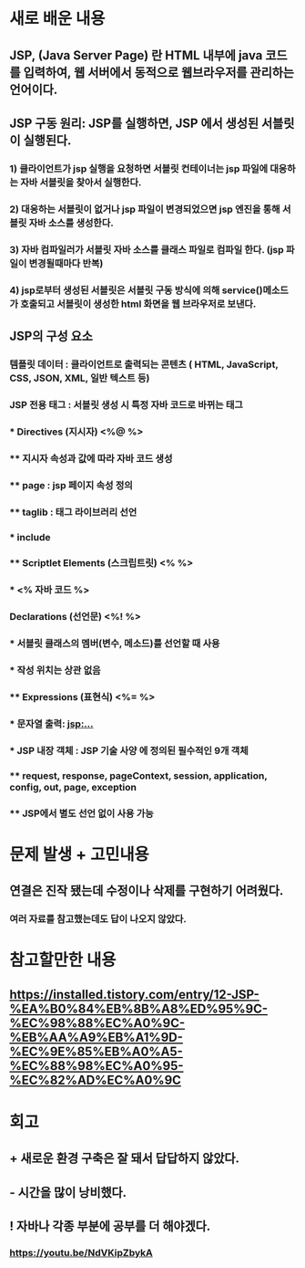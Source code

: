 # 새로 배운 내용
## JSP, (Java Server Page) 란 HTML 내부에 java 코드를 입력하여, 웹 서버에서 동적으로 웹브라우저를 관리하는 언어이다.
## JSP 구동 원리: JSP를 실행하면, JSP 에서 생성된 서블릿이 실행된다.
### 1) 클라이언트가 jsp 실행을 요청하면 서블릿 컨테이너는 jsp 파일에 대응하는 자바 서블릿을 찾아서 실행한다.
### 2) 대응하는 서블릿이 없거나 jsp 파일이 변경되었으면 jsp 엔진을 통해 서블릿 자바 소스를 생성한다.
### 3) 자바 컴파일러가 서블릿 자바 소스를 클래스 파일로 컴파일 한다. (jsp 파일이 변경될때마다 반복)
### 4) jsp로부터 생성된 서블릿은 서블릿 구동 방식에 의해 service()메소드가 호출되고 서블릿이 생성한 html 화면을 웹 브라우저로 보낸다. 
## JSP의 구성 요소
### 템플릿 데이터 : 클라이언트로 출력되는 콘텐츠 ( HTML, JavaScript, CSS, JSON, XML, 일반 텍스트 등)
### JSP 전용 태그 : 서블릿 생성 시 특정 자바 코드로 바뀌는 태그
### * Directives (지시자) <%@ %>
### ** 지시자 속성과 값에 따라 자바 코드 생성
### ** page : jsp 페이지 속성 정의
### ** taglib : 태그 라이브러리 선언
### * include
### ** Scriptlet Elements (스크립트릿) <% %>
### * <% 자바 코드 %>
### Declarations (선언문) <%! %>
### * 서블릿 클래스의 멤버(변수, 메소드)를 선언할 때 사용
### * 작성 위치는 상관 없음
### ** Expressions (표현식) <%= %>
### * 문자열 출력: <jsp:...>
### * JSP 내장 객체 : JSP 기술 사양 에 정의된 필수적인 9개 객체
### ** request, response, pageContext, session, application, config, out, page, exception
### ** JSP에서 별도 선언 없이 사용 가능

# 문제 발생 + 고민내용
## 연결은 진작 됐는데 수정이나 삭제를 구현하기 어려웠다.
### 여러 자료를 참고했는데도 답이 나오지 않았다.


# 참고할만한 내용
## https://installed.tistory.com/entry/12-JSP-%EA%B0%84%EB%8B%A8%ED%95%9C-%EC%98%88%EC%A0%9C-%EB%AA%A9%EB%A1%9D-%EC%9E%85%EB%A0%A5-%EC%88%98%EC%A0%95-%EC%82%AD%EC%A0%9C

# 회고
## + 새로운 환경 구축은 잘 돼서 답답하지 않았다.
## - 시간을 많이 낭비했다.
## ! 자바나 각종 부분에 공부를 더 해야겠다.
### https://youtu.be/NdVKipZbykA
